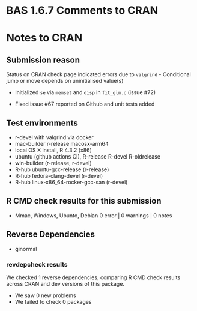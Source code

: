 # BAS 1.6.7 Comments to CRAN

# Notes to CRAN

## Submission reason 

Status  on CRAN check page indicated errors due to `valgrind` -  Conditional jump or move depends on uninitialised value(s)

- Initialized `se`  via `memset` and `disp` in  `fit_glm.c` (issue #72)

- Fixed issue #67 reported on Github
and unit tests added


## Test environments

- r-devel with valgrind via docker
- mac-builder r-release  macosx-arm64 
- local OS X install, R 4.3.2 (x86)
- ubuntu  (github actions CI), R-release R-devel R-oldrelease
- win-builder (r-release, r-devel)
- R-hub ubuntu-gcc-release (r-release)
- R-hub fedora-clang-devel (r-devel)
- R-hub linux-x86_64-rocker-gcc-san (r-devel)


## R CMD check results for this submission

* Mmac, Windows,   Ubunto, Debian
 0 error | 0 warnings | 0 notes


## Reverse Dependencies

* ginormal

### revdepcheck results

We checked 1 reverse dependencies, comparing R CMD check results across CRAN and dev versions of this package.

 * We saw 0 new problems
 * We failed to check 0 packages


